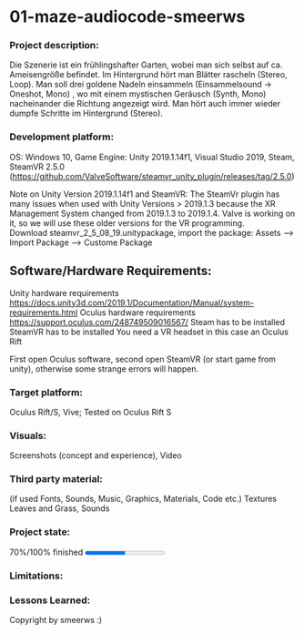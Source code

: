 # 01-maze-audiocode-smeerws

### Project description: 
Die Szenerie ist ein frühlingshafter Garten, wobei man sich selbst auf ca. Ameisengröße befindet. Im Hintergrund hört man Blätter rascheln (Stereo, Loop). Man soll drei goldene Nadeln einsammeln (Einsammelsound -> Oneshot, Mono) , wo mit einem mystischen Geräusch (Synth, Mono) nacheinander die Richtung angezeigt wird. Man hört auch immer wieder dumpfe Schritte im Hintergrund (Stereo). 

### Development platform: 
OS: Windows 10, Game Engine: Unity 2019.1.14f1, Visual Studio 2019, Steam,  
SteamVR 2.5.0 (https://github.com/ValveSoftware/steamvr_unity_plugin/releases/tag/2.5.0)

Note on Unity Version 2019.1.14f1 and SteamVR: The SteamVr plugin has many issues when used with Unity Versions > 2019.1.3 because the XR Management System changed from 2019.1.3 to 2019.1.4. Valve is working on it, so we will use these older versions for the VR programming.  
Download steamvr_2_5_08_19.unitypackage, import the package: Assets --> Import Package --> Custome Package

## Software/Hardware Requirements: 
Unity hardware requirements https://docs.unity3d.com/2019.1/Documentation/Manual/system-requirements.html 
Oculus hardware requirements https://support.oculus.com/248749509016567/
Steam has to be installed
SteamVR has to be installed
You need a VR headset in this case an Oculus Rift

First open Oculus software, second open SteamVR (or start game from unity), otherwise some strange errors will happen. 


### Target platform: 
Oculus Rift/S, Vive; 
Tested on Oculus Rift S

### Visuals: 
Screenshots (concept and experience), Video

### Third party material: 
(if used Fonts, Sounds, Music, Graphics, Materials, Code etc.)
Textures Leaves and Grass,
Sounds

### Project state: 
70%/100% finished
<progress max="100" value="50"></progress>

### Limitations: 

### Lessons Learned: 

Copyright by smeerws :)
